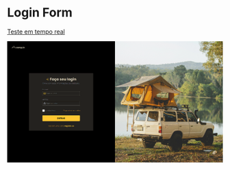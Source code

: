 # Login Form

[Teste em tempo real](https://login-form-tan-tau.vercel.app/)

![imagem](img/image.png)
